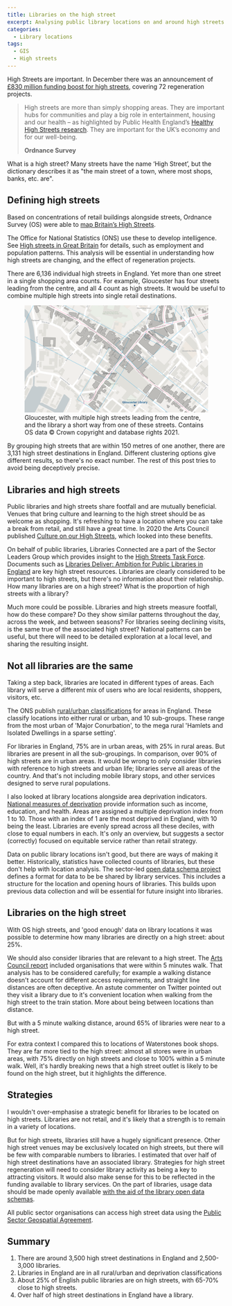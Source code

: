 ```yaml
---
title: Libraries on the high street
excerpt: Analysing public library locations on and around high streets in England
categories:
  - Library locations
tags:
  - GIS
  - High streets
---
```


High Streets are important. In December there was an announcement of [£830 million funding boost for high streets](https://www.gov.uk/government/news/830-million-funding-boost-for-high-streets), covering 72 regeneration projects.

> High streets are more than simply shopping areas. They are important hubs for communities and play a big role in entertainment, housing and our health – as highlighted by Public Health England’s [Healthy High Streets research](https://www.gov.uk/government/publications/healthy-high-streets-good-place-making-in-an-urban-setting). They are important for the UK’s economy and for our well-being. 
>
> **Ordnance Survey**

What is a high street? Many streets have the name ‘High Street’, but the dictionary describes it as "the main street of a town, where most shops, banks, etc. are".

## Defining high streets

Based on concentrations of retail buildings alongside streets, Ordnance Survey (OS) were able to [map Britain’s High Streets](https://www.ordnancesurvey.co.uk/business-government/sectors/public-sector/high-streets).

The Office for National Statistics (ONS) use these to develop intelligence. See [High streets in Great Britain](https://www.ons.gov.uk/peoplepopulationandcommunity/populationandmigration/populationestimates/articles/highstreetsingreatbritain/march2020) for details, such as employment and population patterns. This analysis will be essential in understanding how high streets are changing, and the effect of regeneration projects.

There are 6,136 individual high streets in England. Yet more than one street in a single shopping area counts. For example, Gloucester has four streets leading from the centre, and all 4 count as high streets. It would be useful to combine multiple high streets into single retail destinations.

<figure>
  <img src="https://raw.githubusercontent.com/LibrariesHacked/librarieshacked.github.io/master/images/2021-04-12-gloucester-high-streets.png" alt="Map of the centre of GLouceser with lines plotted along the high streets and a point plotted for Gloucester library"/>
  <figcaption>Gloucester, with multiple high streets leading from the centre, and the library a short way from one of these streets. Contains OS data &copy; Crown copyright and database rights 2021.</figcaption>
</figure>
By grouping high streets that are within 150 metres of one another, there are 3,131 high street destinations in England. Different clustering options give different results, so there's no exact number. The rest of this post tries to avoid being deceptively precise.

## Libraries and high streets

Public libraries and high streets share footfall and are mutually beneficial. Venues that bring culture and learning to the high street should be as welcome as shopping. It's refreshing to have a location where you can take a break from retail, and still have a great time. In 2020 the Arts Council published [Culture on our High Streets](https://www.artscouncil.org.uk/news-and-announcements/culture-our-high-streets), which looked into these benefits.

On behalf of public libraries, Libraries Connected are a part of the Sector Leaders Group which provides insight to the [High Streets Task Force](https://www.highstreetstaskforce.org.uk/). Documents such as [Libraries Deliver: Ambition for Public Libraries in England](https://www.highstreetstaskforce.org.uk/resources/details/?id=5f538224-45be-45a2-96fa-746337e0527a) are key high street resources. Libraries are clearly considered to be important to high streets, but there's no information about their relationship. How many libraries are on a high street? What is the proportion of high streets with a library?

Much more could be possible. Libraries and high streets measure footfall, how do these compare? Do they show similar patterns throughout the day, across the week, and between seasons? For libraries seeing declining visits, is the same true of the associated high street? National patterns can be useful, but there will need to be detailed exploration at a local level, and sharing the resulting insight.

## Not all libraries are the same

Taking a step back, libraries are located in different types of areas. Each library will serve a different mix of users who are local residents, shoppers, visitors, etc.

The ONS publish [rural/urban classifications](https://www.ons.gov.uk/methodology/geography/geographicalproducts/ruralurbanclassifications/2011ruralurbanclassification) for areas in England. These classify locations into either rural or urban, and 10 sub-groups. These range from the most urban of 'Major Conurbation', to the mega rural 'Hamlets and Isolated Dwellings in a sparse setting'.

For libraries in England, 75% are in urban areas, with 25% in rural areas. But libraries are present in all the sub-groupings. In comparison, over 90% of high streets are in urban areas. It would be wrong to only consider libraries with reference to high streets and urban life; libraries serve all areas of the country. And that's not including mobile library stops, and other services designed to serve rural populations.

I also looked at library locations alongside area deprivation indicators. [National measures of deprivation](https://www.gov.uk/government/statistics/english-indices-of-deprivation-2019) provide information such as income, education, and health. Areas are assigned a multiple deprivation index from 1 to 10. Those with an index of 1 are the most deprived in England, with 10 being the least. Libraries are evenly spread across all these deciles, with close to equal numbers in each. It's only an overview, but suggests a sector (correctly) focused on equitable service rather than retail strategy.

Data on public library locations isn't good, but there are ways of making it better. Historically, statistics have collected counts of libraries, but these don't help with location analysis. The sector-led [open data schema project](https://schema.librarydata.uk/) defines a format for data to be be shared by library services. This includes a structure for the location and opening hours of libraries. This builds upon previous data collection and will be essential for future insight into libraries.

## Libraries on the high street

With OS high streets, and 'good enough' data on library locations it was possible to determine how many libraries are directly on a high street: about 25%.

We should also consider libraries that are relevant to a high street. The [Arts Council report](https://www.artscouncil.org.uk/news-and-announcements/culture-our-high-streets) included organisations that were within 5 minutes walk. That analysis has to be considered carefully; for example a walking distance doesn't account for different access requirements, and straight line distances are often deceptive. An astute commenter on Twitter pointed out they visit a library due to it's convenient location when walking from the high street to the train station. More about being between locations than distance.

But with a 5 minute walking distance, around 65% of libraries were near to a high street.

For extra context I compared this to locations of Waterstones book shops. They are far more tied to the high street: almost all stores were in urban areas, with 75% directly on high streets and close to 100% within a 5 minute walk. Well, it's hardly breaking news that a high street outlet is likely to be found on the high street, but it highlights the difference.

## Strategies

I wouldn't over-emphasise a strategic benefit for libraries to be located on high streets. Libraries are not retail, and it's likely that a strength is to remain in a variety of locations.

But for high streets, libraries still have a hugely significant presence. Other high street venues may be exclusively located on high streets, but there will be few with comparable numbers to libraries. I estimated that over half of high street destinations have an associated library. Strategies for high street regeneration will need to consider library activity as being a key to attracting visitors. It would also make sense for this to be reflected in the funding available to library services. On the part of libraries, usage data should be made openly available [with the aid of the library open data schemas](https://schema.librarydata.uk/).

All public sector organisations can access high street data using the [Public Sector Geospatial Agreement](https://www.ordnancesurvey.co.uk/business-government/public-sector-geospatial-agreement).

## Summary

1. There are around 3,500 high street destinations in England and 2,500-3,000 libraries.
2. Libraries in England are in all rural/urban and deprivation classifications
4. About 25% of English public libraries are on high streets, with 65-70% close to high streets.
5. Over half of high street destinations in England have a library.

